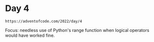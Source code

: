 # Day 4

`https://adventofcode.com/2022/day/4`

Focus: needless use of Python's range function when logical operators would have worked fine.